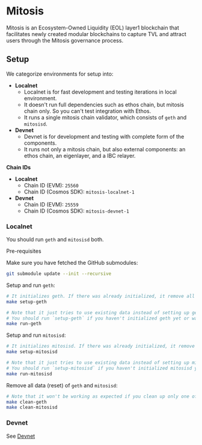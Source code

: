 # Mitosis

Mitosis is an Ecosystem-Owned Liquidity (EOL) layer1 blockchain that facilitates newly created modular blockchains to capture TVL and attract users through the Mitosis governance process.

## Setup

We categorize environments for setup into:
- **Localnet**
  - Localnet is for fast development and testing iterations in local environment.
  - It doesn't run full dependencies such as ethos chain, but mitosis chain only. So you can't test integration with Ethos.
  - It runs a single mitosis chain validator, which consists of `geth` and `mitosisd`.
- **Devnet**
  - Devnet is for development and testing with complete form of the components.
  - It runs not only a mitosis chain, but also external components: an ethos chain, an eigenlayer, and a IBC relayer.

**Chain IDs**
- **Localnet**
  - Chain ID (EVM): `25560`
  - Chain ID (Cosmos SDK): `mitosis-localnet-1`
- **Devnet**
  - Chain ID (EVM): `25559`
  - Chain ID (Cosmos SDK): `mitosis-devnet-1`

### Localnet

You should run `geth` and `mitosisd` both.


Pre-requisites

Make sure you have fetched the GitHub submodules:

```sh
git submodule update --init --recursive
```

Setup and run `geth`:

```bash
# It initializes geth. If there was already initialized, it remove all old data and re-initialize it.
make setup-geth

# Note that it just tries to use existing data instead of setting up geth automatically.
# You should run `setup-geth` if you haven't initialized geth yet or want to reset it.
make run-geth
```

Setup and run `mitosisd`:
```bash
# It initializes mitosisd. If there was already initialized, it remove all old data and re-initialize it.
make setup-mitosisd

# Note that it just tries to use existing data instead of setting up mitosisd automatically.
# You should run `setup-mitosisd` if you haven't initialized mitosisd yet or want to reset it.
make run-mitosisd
```

Remove all data (reset) of `geth` and `mitosisd`:
```bash
# Note that it won't be working as expected if you clean up only one of geth and mitosisd.
make clean-geth
make clean-mitosisd
```

### Devnet

See [Devnet](infra/devnet/README.md)
